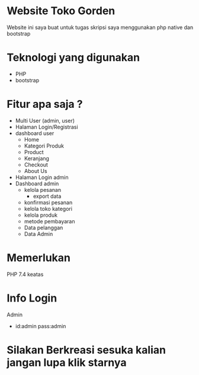 # Website Toko Gorden 
Website ini saya buat untuk tugas skripsi saya menggunakan php native dan bootstrap 

# Teknologi yang digunakan
- PHP
- bootstrap

# Fitur apa saja ?
- Multi User (admin, user)
- Halaman Login/Registrasi
- dashboard user
  - Home 
  - Kategori Produk
  - Product
  - Keranjang
  - Checkout
  - About Us
- Halaman Login admin
- Dashboard admin
  - kelola pesanan
    - export data
  - konfirmasi pesanan
  - kelola toko kategori
  - kelola produk
  - metode pembayaran
  - Data pelanggan
  - Data Admin
# Memerlukan
PHP 7.4 keatas

# Info Login
Admin
- id:admin pass:admin

# Silakan Berkreasi sesuka kalian jangan lupa klik starnya
